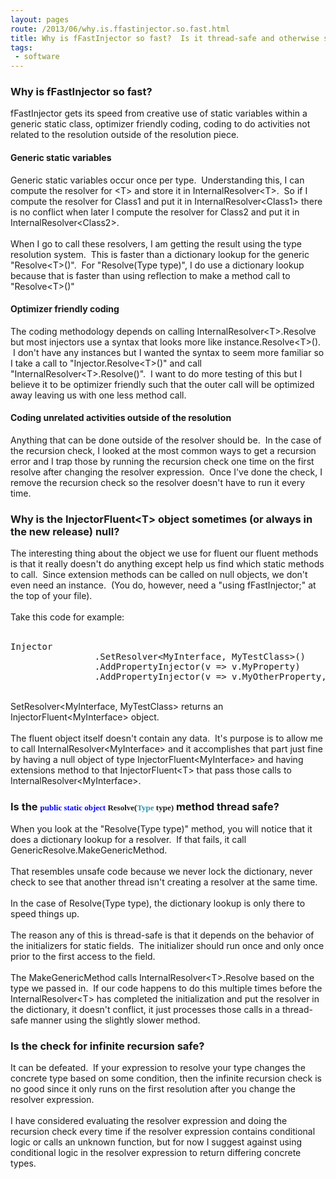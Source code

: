 ```yaml
---
layout: pages
route: /2013/06/why.is.ffastinjector.so.fast.html
title: Why is fFastInjector so fast?  Is it thread-safe and otherwise safe?
tags:
 - software
---
```

<h3>
Why is fFastInjector so fast?</h3>
fFastInjector gets its speed from creative use of static variables within a generic static class, optimizer friendly coding, coding to do activities not related to the resolution outside of the resolution piece.<br />
<h4>
Generic static variables</h4>
Generic static variables occur once per type. &nbsp;Understanding this, I can compute the resolver for &lt;T&gt; and store it in InternalResolver&lt;T&gt;. &nbsp;So if I compute the resolver for Class1 and put it in InternalResolver&lt;Class1&gt; there is no conflict when later I compute the resolver for Class2 and put it in InternalResolver&lt;Class2&gt;.<br />
<br />
When I go to call these resolvers, I am getting the result using the type resolution system. &nbsp;This is faster than a dictionary lookup for the generic "Resolve&lt;T&gt;()". &nbsp;For "Resolve(Type type)", I do use a dictionary lookup because that is faster than using reflection to make a method call to "Resolve&lt;T&gt;()"<br />
<h4>
Optimizer friendly coding</h4>
The coding methodology depends on calling InternalResolver&lt;T&gt;.Resolve but most injectors use a syntax that looks more like instance.Resolve&lt;T&gt;(). &nbsp;I don't have any instances but I wanted the syntax to seem more familiar so I take a call to "Injector.Resolve&lt;T&gt;()" and call "InternalResolver&lt;T&gt;.Resolve()". &nbsp;I want to do more testing of this but I believe it to be optimizer friendly such that the outer call will be optimized away leaving us with one less method call.<br />
<h4>
Coding unrelated activities outside of the resolution</h4>
Anything that can be done outside of the resolver should be. &nbsp;In the case of the recursion check, I looked at the most common ways to get a recursion error and I trap those by running the recursion check one time on the first resolve after changing the resolver expression. &nbsp;Once I've done the check, I remove the recursion check so the resolver doesn't have to run it every time.<br />
<h3>
Why is the InjectorFluent&lt;T&gt; object sometimes (or always in the new release) null?</h3>
The interesting thing about the object we use for fluent our fluent methods is that it really doesn't do anything except help us find which static methods to call. &nbsp;Since extension methods can be called on null objects, we don't even need an instance. &nbsp;(You do, however, need a "using fFastInjector;" at the top of your file).<br />
<br />
Take this code for example:<br />
<br />
<pre>Injector
&nbsp; &nbsp; &nbsp; &nbsp; &nbsp; &nbsp; &nbsp; &nbsp; .SetResolver&lt;MyInterface, MyTestClass&gt;()
&nbsp; &nbsp; &nbsp; &nbsp; &nbsp; &nbsp; &nbsp; &nbsp; .AddPropertyInjector(v =&gt; v.MyProperty)
&nbsp; &nbsp; &nbsp; &nbsp; &nbsp; &nbsp; &nbsp; &nbsp; .AddPropertyInjector(v =&gt; v.MyOtherProperty, () =&gt; new MyPropertyClass());
</pre>
<br />
SetResolver&lt;MyInterface, MyTestClass&gt; returns an InjectorFluent&lt;MyInterface&gt; object. <br />
<br />
The fluent object itself doesn't contain any data. &nbsp;It's purpose is to allow me to call InternalResolver&lt;MyInterface&gt; and it accomplishes that part just fine by having a null object of type InjectorFluent&lt;MyInterface&gt; and having extensions method to that InjectorFluent&lt;T&gt; that pass those calls to InternalResolver&lt;MyInterface&gt;.<br />
<h3>
Is the&nbsp;<span style="color: blue; font-family: Consolas; font-size: 13px;">public</span><span style="background-color: white; font-family: Consolas; font-size: 13px;">&nbsp;</span><span style="color: blue; font-family: Consolas; font-size: 13px;">static</span><span style="background-color: white; font-family: Consolas; font-size: 13px;">&nbsp;</span><span style="color: blue; font-family: Consolas; font-size: 13px;">object</span><span style="background-color: white; font-family: Consolas; font-size: 13px;">&nbsp;Resolve(</span><span style="color: #2b91af; font-family: Consolas; font-size: 13px;">Type</span><span style="background-color: white; font-family: Consolas; font-size: 13px;">&nbsp;type)</span>&nbsp;method thread safe?</h3>
When you look at the "Resolve(Type type)" method, you will notice that it does a dictionary lookup for a resolver. &nbsp;If that fails, it call GenericResolve.MakeGenericMethod.<br />
<br />
That resembles unsafe code because we never lock the dictionary, never check to see that another thread isn't creating a resolver at the same time.<br />
<br />
In the case of Resolve(Type type), the dictionary lookup is only there to speed things up.<br />
<br />
The reason any of this is thread-safe is that it depends on the behavior of the initializers for static fields. &nbsp;The initializer should run once and only once prior to the first access to the field. <br />
<br />
The MakeGenericMethod calls InternalResolver&lt;T&gt;.Resolve based on the type we passed in. &nbsp;If our code happens to do this multiple times before the InternalResolver&lt;T&gt; has completed the initialization and put the resolver in the dictionary, it doesn't conflict, it just processes those calls in a thread-safe manner using the slightly slower method.<br />
<h3>
Is the check for infinite recursion safe?</h3>
It can be defeated. &nbsp;If your expression to resolve your type changes the concrete type based on some condition, then the infinite recursion check is no good since it only runs on the first resolution after you change the resolver expression.<br />
<br />
I have considered evaluating the resolver expression and doing the recursion check every time if the resolver expression contains conditional logic or calls an unknown function, but for now I suggest against using conditional logic in the resolver expression to return differing concrete types.
